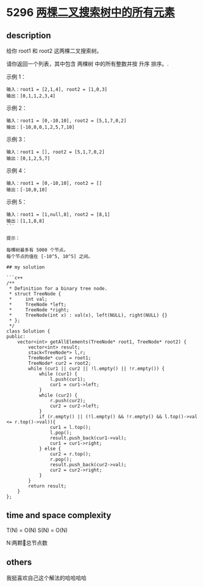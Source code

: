 # 5296 [两棵二叉搜索树中的所有元素](https://leetcode-cn.com/problems/all-elements-in-two-binary-search-trees/)

## description

给你 root1 和 root2 这两棵二叉搜索树。

请你返回一个列表，其中包含 两棵树 中的所有整数并按 升序 排序。.

示例 1：

```
输入：root1 = [2,1,4], root2 = [1,0,3]
输出：[0,1,1,2,3,4]
```

示例 2：

```
输入：root1 = [0,-10,10], root2 = [5,1,7,0,2]
输出：[-10,0,0,1,2,5,7,10]
```

示例 3：

```
输入：root1 = [], root2 = [5,1,7,0,2]
输出：[0,1,2,5,7]
```

示例 4：

```
输入：root1 = [0,-10,10], root2 = []
输出：[-10,0,10]
```

示例 5：

```
输入：root1 = [1,null,8], root2 = [8,1]
输出：[1,1,8,8]
``` 

提示：

每棵树最多有 5000 个节点。
每个节点的值在 [-10^5, 10^5] 之间。

## my solution

```c++
/**
 * Definition for a binary tree node.
 * struct TreeNode {
 *     int val;
 *     TreeNode *left;
 *     TreeNode *right;
 *     TreeNode(int x) : val(x), left(NULL), right(NULL) {}
 * };
 */
class Solution {
public:
    vector<int> getAllElements(TreeNode* root1, TreeNode* root2) {
        vector<int> result;
        stack<TreeNode*> l,r;
        TreeNode* cur1 = root1;
        TreeNode* cur2 = root2;
        while (cur1 || cur2 || !l.empty() || !r.empty()) {
            while (cur1) {
                l.push(cur1);
                cur1 = cur1->left;
            }
            while (cur2) {
                r.push(cur2);
                cur2 = cur2->left;
            }
            if (r.empty() || (!l.empty() && !r.empty() && l.top()->val <= r.top()->val)){
                cur1 = l.top();
                l.pop();
                result.push_back(cur1->val);
                cur1 = cur1->right;
            } else {
                cur2 = r.top();
                r.pop();
                result.push_back(cur2->val);
                cur2 = cur2->right;
            }
        }
        return result;
    }
};
```

## time and space complexity

T(N) = O(N)
S(N) = O(N)

N:两颗🌲总节点数

## others

我挺喜欢自己这个解法的哈哈哈哈